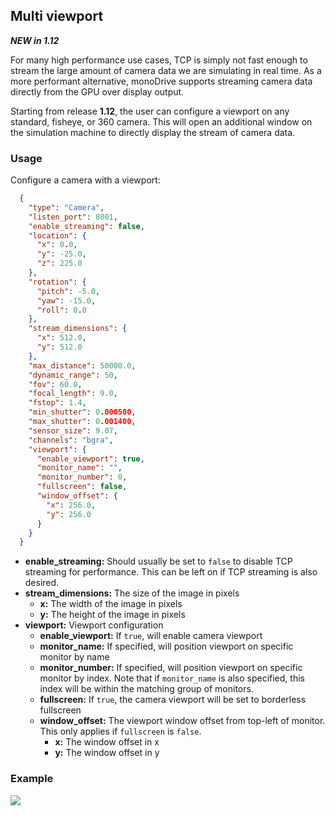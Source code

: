 ## Multi viewport

***NEW in 1.12***

For many high performance use cases, TCP is simply not fast enough to stream the large amount of camera data
we are simulating in real time. As a more performant alternative, monoDrive supports streaming camera data
directly from the GPU over display output.

Starting from release **1.12**, the user can configure a viewport on any standard, fisheye, or 360 camera. This will open
an additional window on the simulation machine to directly display the stream of camera data.

### Usage

Configure a camera with a viewport:

```json
  {
    "type": "Camera",
    "listen_port": 8001,
    "enable_streaming": false,
    "location": {
      "x": 0.0,
      "y": -25.0,
      "z": 225.0
    },
    "rotation": {
      "pitch": -5.0,
      "yaw": -15.0,
      "roll": 0.0
    },
    "stream_dimensions": {
      "x": 512.0,
      "y": 512.0
    },
    "max_distance": 50000.0,
    "dynamic_range": 50,
    "fov": 60.0,
    "focal_length": 9.0,
    "fstop": 1.4,
    "min_shutter": 0.000500,
    "max_shutter": 0.001400,
    "sensor_size": 9.07,
    "channels": "bgra",
    "viewport": {
      "enable_viewport": true,
      "monitor_name": "",
      "monitor_number": 0,
      "fullscreen": false,
      "window_offset": {
        "x": 256.0,
        "y": 256.0
      }
    }
  }
```

- **enable_streaming:** Should usually be set to `false` to disable TCP streaming for performance. This can be left on
if TCP streaming is also desired.
- **stream_dimensions:** The size of the image in pixels
    - **x:** The width of the image in pixels
    - **y:** The height of the image in pixels
- **viewport:** Viewport configuration
    - **enable_viewport:** If `true`, will enable camera viewport
    - **monitor_name:** If specified, will position viewport on specific monitor by name
    - **monitor_number:** If specified, will position viewport on specific monitor by index. Note that if `monitor_name`
    is also specified, this index will be within the matching group of monitors.
    - **fullscreen:** If `true`, the camera viewport will be set to borderless fullscreen
    - **window_offset:** The viewport window offset from top-left of monitor. This only applies if `fullscreen` is `false`.
        - **x:** The window offset in x
        - **y:** The window offset in y


### Example
<p class="img_container">
<img class="lg_img" src="../img/multiviewport.png"/>
</p>


